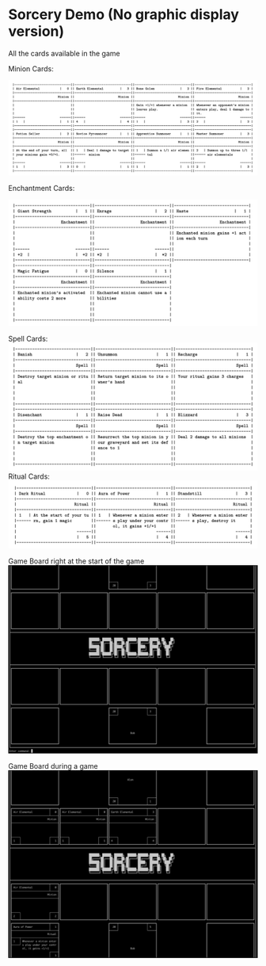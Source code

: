 # Sorcery Demo (No graphic display version)

All the cards available in the game

Minion Cards:

<img src="minions.png" width=750>

Enchantment Cards:

<img src="enchantments.png" width=750>

Spell Cards:
![](spells.png)
Ritual Cards:
![](rituals.png)

Game Board right at the start of the game
![](start_board.png)

Game Board during a game
![](mid_game.png)
